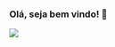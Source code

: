 ### Olá, seja bem vindo! 👋

<img align="center" src="https://github-readme-stats.vercel.app/api?username=luisfernando0206&theme=react" />


<!--
**luisfernando0206/luisfernando0206** is a ✨ _special_ ✨ repository because its `README.md` (this file) appears on your GitHub profile.

Here are some ideas to get you started:

- 🔭 I’m currently working on ...
- 🌱 I’m currently learning ...
- 👯 I’m looking to collaborate on ...
- 🤔 I’m looking for help with ...
- 💬 Ask me about ...
- 📫 How to reach me: ...
- 😄 Pronouns: ...
- ⚡ Fun fact: ...
-->
